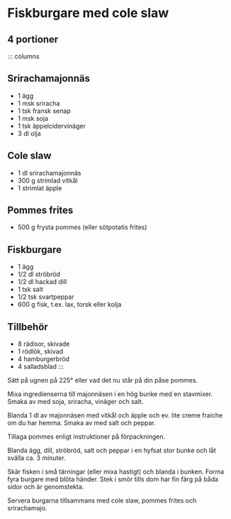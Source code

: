 # Fiskburgare med cole slaw

## 4 portioner

::: columns
## Srirachamajonnäs

- 1 ägg
- 1 msk sriracha
- 1 tsk fransk senap
- 1 msk soja
- 1 tsk äppelcidervinäger
- 3 dl olja

## Cole slaw
- 1 dl srirachamajonnäs
- 300 g strimlad vitkål
- 1 strimlat äpple

## Pommes frites
- 500 g frysta pommes (eller sötpotatis frites)

## Fiskburgare
- 1 ägg
- 1/2 dl ströbröd
- 1/2 dl hackad dill
- 1 tsk salt
- 1/2 tsk svartpeppar
- 600 g fisk, t.ex. lax, torsk eller kolja

## Tillbehör
- 8 rädisor, skivade
- 1 rödlök, skivad
- 4 hamburgerbröd
- 4 salladsblad
::: 

Sätt på ugnen på 225° eller vad det nu står på din påse pommes.

Mixa ingredienserna till majonnäsen i en hög bunke med en stavmixer. Smaka av med soja, sriracha, vinäger och salt.

Blanda 1 dl av majonnäsen med vitkål och äpple och ev. lite creme fraiche om du har hemma. Smaka av med salt och peppar.

Tillaga pommes enligt instruktioner på förpackningen.

Blanda ägg, dill, ströbröd, salt och peppar i en hyfsat stor bunke och låt svälla ca. 3 minuter.

Skär fisken i små tärningar (eller mixa hastigt) och blanda i bunken. Forma fyra burgare med blöta händer. Stek i smör
tills dom har fin färg på båda sidor och är genomstekta.

Servera burgarna tillsammans med cole slaw, pommes frites och srirachamajo.
